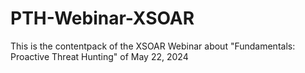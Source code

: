 # PTH-Webinar-XSOAR
This is the contentpack of the XSOAR Webinar about "Fundamentals: Proactive Threat Hunting" of May 22, 2024

